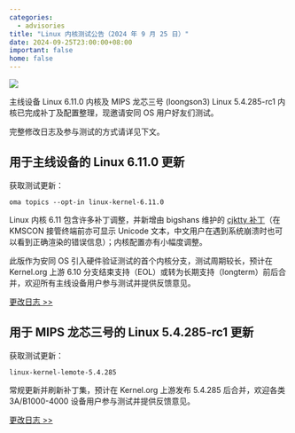 ```yaml
---
categories:
  - advisories
title: "Linux 内核测试公告（2024 年 9 月 25 日）"
date: 2024-09-25T23:00:00+08:00
important: false
home: false
---
```

![](/assets/news/kernel-20240925.png)

主线设备 Linux 6.11.0 内核及 MIPS 龙芯三号 (loongson3) Linux 5.4.285-rc1 内核已完成补丁及配置整理，现邀请安同 OS 用户好友们测试。

完整修改日志及参与测试的方式请详见下文。

## 用于主线设备的 Linux 6.11.0 更新

获取测试更新：
```
oma topics --opt-in linux-kernel-6.11.0
```
Linux 内核 6.11 包含许多补丁调整，并新增由 bigshans 维护的 [cjktty 补丁](https://github.com/bigshans/cjktty-patches "cjktty 补丁")（在 KMSCON 接管终端前亦可显示 Unicode 文本，中文用户在遇到系统崩溃时也可以看到正确渲染的错误信息）；内核配置亦有小幅度调整。

此版作为安同 OS 引入硬件验证测试的首个内核分支，测试周期较长，预计在 Kernel.org 上游 6.10 分支结束支持（EOL）或转为长期支持（longterm）前后合并，欢迎所有主线设备用户参与测试并提供反馈意见。

[更改日志 >>](https://github.com/AOSC-Dev/aosc-os-abbs/pull/7680)

## 用于 MIPS 龙芯三号的 Linux 5.4.285-rc1 更新

获取测试更新：
```
linux-kernel-lemote-5.4.285
```
常规更新并刷新补丁集，预计在 Kernel.org 上游发布 5.4.285 后合并，欢迎各类 3A/B1000-4000 设备用户参与测试并提供反馈意见。

[更改日志 >>](https://github.com/AOSC-Dev/aosc-os-abbs/pull/8028)

